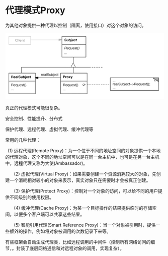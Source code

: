 # 代理模式Proxy

为其他对象提供一种代理以控制（隔离，使用接口）对这个对象的访问。

![1573289073801](assets/1573289073801.png)

真正的代理模式可能很复杂。

安全控制、性能提升、分布式

保护代理、远程代理、虚拟代理、缓冲代理等

常用的几种代理：

  	(1) 远程代理(Remote Proxy)：为一个位于不同的地址空间的对象提供一个本地的代理对象，这个不同的地址空间可以是在同一台主机中，也可是在另一台主机中，远程代理又称为大使(Ambassador)。

       (2) 虚拟代理(Virtual Proxy)：如果需要创建一个资源消耗较大的对象，先创建一个消耗相对较小的对象来表示，真实对象只在需要时才会被真正创建。

       (3) 保护代理(Protect Proxy)：控制对一个对象的访问，可以给不同的用户提供不同级别的使用权限。

       (4) 缓冲代理(Cache Proxy)：为某一个目标操作的结果提供临时的存储空间，以便多个客户端可以共享这些结果。

       (5) 智能引用代理(Smart Reference Proxy)：当一个对象被引用时，提供一些额外的操作，例如将对象被调用的次数记录下来等。

有些框架会自动生成代理类，比如远程调用的中间件（控制所有网络访问的细节，。封装了底层网络通信和对远程对象的调用，实现复杂）。

